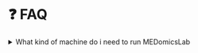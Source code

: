 # ❓ FAQ

<details>

<summary>What kind of machine do i need to run MEDomicsLab</summary>

| \_        | Minimum             | Recommended      | Top notch 👌          |
| --------- | ------------------- | ---------------- | --------------------- |
| OS        | windows, linux, mac | -                | -                     |
| RAM       | 4 Go                | 8 Go             | 16 Go +               |
| CPU       | 2 GHz, 4 cores      | 3.5 GHz, 8 cores | 4.5 GHz +, 16 cores + |
| Hard Disk | 8 Go                | -                | -                     |

</details>


